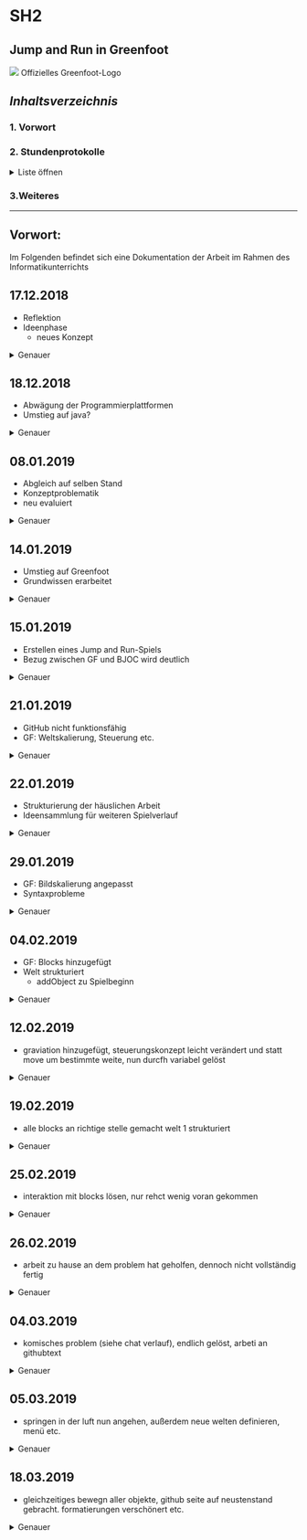 SH2
=
Jump and Run in Greenfoot 
-
![](https://upload.wikimedia.org/wikipedia/commons/4/43/Greenfoot_Logo.jpg)          Offizielles Greenfoot-Logo

## _Inhaltsverzeichnis_ <a name="Inhaltsverzeichnis"></a>
### 1. Vorwort
### 2. Stundenprotokolle 
<details> 
   <summary>Liste öffnen</summary>
   
[Erste Informatikstunde](#eins)

[Zweite Informatikstunde](#zwei)

[Dritte Informatikstunde](#drei)

[Vierte Informatikstunde](#vier)

[Fünfte Informatikstunde](#fünf)

[Sechste Informatikstunde](#sechs)

[Siebte Informatikstunde](#sieben)

[Achte Informatikstunde](#acht)                       

[Neunte Informatikstunde](#neun)

[Zehnte Informatikstunde](#zehn)

[Elfte Informatikstunde](#elf)

[Zwölfte Informatikstunde](#zwölf)

[Dreizehnte Informatikstunde](#dreizehn)

[Vierzehnte Informatikstunde](#vierzehn)

[Fünfzehnte Informatikstunde](#fünfzehn)

[Sechzehnte Informatikstunde](#sechzehn)

</details> 

### 3.Weiteres

* * * 

## Vorwort: 
Im Folgenden befindet sich eine Dokumentation der Arbeit im Rahmen des Informatikunterrichts


## 17.12.2018 <a name="eins"></a> 


* Reflektion
* Ideenphase
  * neues Konzept


<details>
  <summary>Genauer</summary> 
In der ersten Informatikstunde in dem neuen Halbjahr, wollten wir eine neue Spielidee bzw. ein Konzept entwickeln. Bevor Beginn dieser Ideephase, haben wir reflektiert was gut lief -bzw. was man noch besser hätte machen können. Schließlich sollte es möglich sein bereits auf Grund der gesammelten Erfahrung aus Projekt 1 weniger Fehler zu machen, und insgesamt effektiver zu arbeiten. Als Beispiel für ein Ergebnis solcher Abwägung ist, dass wir nun vor der eigentlichen, also praktischen Projektarbeit bereits konkreter eine gedankliche Struktur entwickeln wollen, um unnötige Probleme bereits vorher zu umgehen. In diesem Sinne hatten wir uns beide vorgenommen, bis zur nächsten Stunde bereits eine -möglichst ausführliche- Projektidee zu arbeiten. Den Rest der Stundenzeit haben wir dann für eine Vorstrukturierung der Github-Seite genutzt, damit unsere Dokumentation der zukünftigen Stunden möglichst einfach wird. 
   </details>  
      
## 18.12.2018  <a name="zwei"></a> 

*  Abwägung der Programmierplattformen
  *  Umstieg auf java?
 
<details>
  <summary>Genauer</summary> 
Wir haben unsere gesammelten Ideen besprochen und sind uns beide einig, dass wir Lust auf ein anspruchsvolleres Projekt haben. Daher stellt sich, nach kurzer Diskussion, die Projektidee ein lokales Schachprogramm für zwei Spieler zu programmieren als geeignet heraus. Blieb jedoch die Frage in welcher Programmierplattform man dies am besten Programmieren sollte. Da Schach -als Spielidee selbst- bereits relativ komplex ist, gefiel uns beiden die Idee in vertrautem Umfeld, für uns also BJOC bzw. Snap!, zu programmieren sehr gut. Dennoch waren wir beide unsicher, ob sich mit SNAP! alles umsetzten lässt. Gewisse Spielelemente könnten vllt. nicht möglich sein, eines der vielen Beispiel an Unsicherheiten ist, das Ziehen einer anderen Figur, während der König im Schach steht, zu verhindern. 
Daher wollten wir Java ausprobieren, auch wenn wir beider uns wenig damit auskennen, schien Java als Programmiersprache sehr vielversprechend, und definitiv ausreichend für unser geplantes Spiel. Auf Empfehlung von Lukas hin, haben wir also Eclipse, einen Javaeditor, gedownloaded und uns mit der Oberfläche bekannt gemacht. In den Ferien wollten wir beide nun etwas Wissen sammeln, um dann in der kommenden Stunde ggf. mit der Arbeit am Projekt zu beginnen. 
</details> 
 

## 08.01.2019  <a name="drei"></a> 

*  Abgleich auf selben Stand
*  Konzeptproblematik
  * neu evaluiert 
<details>
  <summary>Genauer</summary> 
 In der ersten Stunde nach den Ferien haben wir beide erstmal unseren Wissenstand abgeglichen und uns untereinander über die Möglichkeiten "unterrichtet". Insgesamt herschte jedoch der Eindruck, dass wir für ein zufriedenstellendes Schachprogramm nicht genug Zeit haben werden, zumindest auf Grund unseres aktuellen -trotz der Arbeit zu Hause- Wissensdefizits im Bereich Java. 
Daher wechseln wir nun doch unsere Idee, auch wenn wir ein paar Stunden Zeit "verloren" haben, war die Arbeit bzw. Beschäftigung mit der genannten Thematik sehr interessant. 
Nun bestand -nach eniger erneuter Evaluierung der Vor-und Nachteile- Einigkeit darin, dass wir dennoch die Programmierplattform wechseln wollen. Also BJOC beiseite legen und stattdessen eine andere nehmen. Da wir beide bereits etwas Java Kenntnise erlangt hatten, und bereits sehr viel gutes über Greenfoot gehört haben, machten wir uns nun daran. Allerdings fehlte eine neue Idee, so dass wir zuerst an der GitHub-Seite etwas arbeiteten und in der kommenden Woche eine Spielidee erarbeiten wollten.

</details> 

## 14.01.2019  <a name="vier"></a> 

*  Umstieg auf Greenfoot
  * Grundwissen erarbeitet

<details>
  <summary>Genauer</summary>
Wir sind uns nun sicher, dass es die richtige Entscheidung war die Plattform zu wechseln, also mit Greenfoot zu arbeiten. Greenfoot sah wesentlich übersichtlicher aus und dennoch definitv ausreichend für unsere möglichen Projektideen. Bevor wir mit dem Programmieren starten haben wir zuerst in dem Greenfoot-Buch gelesen. Bevor wir uns nun konkret festlegen, welche Idee wir machen wollten wir noch etwas Basiswissen sammeln. 
</details> 

## 15.01.2019  <a name="fünf"></a> 

*   Erstellen eines Jump and Run-Spiels
*   Bezug zwischen GF und BJOC wird deutlich

<details>
  <summary>Genauer</summary>
Unsere neue Idee ist nun das Erstellen eines Jump and Run-Spiels. Gewisse Elemente sind bereits aus dem ersten Projekt, z.B. das Erstellen einer Steuerung, generelle Interaktionen zwischen Objekten und dem "Akteur", bekannt. Daher wollten wir möglichst viele Erfahrungen and BJOC, im Bezug auf den generellen Gedankengang beim Programmieren, also das Umsetzten einer Idee in Code, in unsere neue Arbeit einfließen lassen. Die Dokumentation an Github war leider in letzter Zeit etwas schwer, da man Änderungen, auch nach Neuladen der Seite und einem Browserwechsel, komischerweise nicht speichern konnte. Daher haben wir uns nur Notizen gemacht, um diese später zu übertragen. 
</details>

## 21.01.2019  <a name="sechs"></a> 

*   GitHub nicht funktionsfähig
*   GF: Weltskalierung, Steuerung etc.
<details>
   Das Github-Problem besteht leider immer noch, daher eig. geplante Aktualisierung der Stundenprotokolle leider nicht möglich.
   Daher haben wir mit unserer "Jump and Run"-Idee begonnen. Nach Einstellung der Weltskalierung auf eine durchschnittliche Bildschirmgröße, ging es mit der Einrichtung der Steuerung des Protagonisten los. Bisher scheint der Übergang auf Greenfoot recht einfach, und wir sind froh darüber bereits eine gute theoretische Grundlage erarbeitet zu haben. Des weiteren war noch zu diskutieren, wie wir am Besten etwas Zeit aufholen können. Daher haben wir bereits geplant, wann wir gemeinsam zuhause an dem Projekt weiterarbeiten können.
  <summary>Genauer</summary> 
   
</details>


## 22.01.2019  <a name="sieben"></a> 

* Strukturierung der häuslichen Arbeit
* Ideensammlung für weiteren Spielverlauf
<details>
  <summary>Genauer</summary> 
Aufbauend auf der häuslichen Arbeit und kurzem Abgleich der getätigten Veränderungen, ging es nun um weitere Konzeptideen. Also wie das Spiel ablaufen soll, bzw. worin die Herausforderungen des Protagonisten bestehen. Außerdem haben wir ein Beispielbild für den Protagonisten des Spiels herausgesucht, dieses ist jedoch aktuell noch viel zu groß im Vergleich zur Welt und das Bewegen der Figur sieht recht unrealistisch aus, wollen dies in der nächsten Stunde lösen.
</details> 

## 29.01.2019 <a name="acht"></a> 

*  GF: Bildskalierung angepasst
*  Syntaxprobleme


<details>
  <summary>Genauer</summary>
Nun ging es darum die Figur beim Bewegen (durch Tastendruck), gleichzeitig so zu spiegeln, dass sie in die passende Richtung schaut. Nach einigem Herrumprobieren, war die Lösung durch "setimage" ein neues, vorher bereits als gespiegelte Variante verändert, einzusetzen. Da dies gelöst war musste das Bild nur noch gespiegelt werden, hier jedoch fiel erst später auf, dass der Code an der falschen Stelle eingesetzt war, daher war die Person je nach Bewegungsrichtung skaliert oder nicht. Nach einigem "unnötigen" Aufwand wurde der Fehler jedoch gefunden. Neben solchen kleinen Dingen, hat uns jedoch anfangs vorallem die Syntax etwas Zeit gekostet, da man schnell z.B. ein Semikolon vergisst, jedoch ist der Hinweis von Greenfoot auf einen fehlerhaften Code sehr hilfreich um solche Kleinigkeiten aufzudecken.
    
</details> 

## 04.02.2019  <a name="neun"></a> 

* GF: Blocks hinzugefügt
* Welt strukturiert
  * addObject zu Spielbeginn
<details>
  <summary>Genauer</summary>
Da unser Protagonist nun korrekt skaliert ist und sich alle Richtungen bewegen kann. Haben wir der Welt Blocks hinzugefügt, welche nach kurzer bildtechnischer Bearbeitung um weiße Ränder zu entfernen, den Boden der Welt definieren und die Grundlage für jegliche Gestaltung der Umwelt sind. Über addObject, sind nun an den bestimmten Koordinaten, die Blocks bereits zu Spielbeginn vorhanden und müssen demnach nicht mehr einzeln eingefügt werden.
</details> 

## 12.02.2019  <a name="zehn"></a> 

*   graviation hinzugefügt, steuerungskonzept leicht verändert und statt move um bestimmte weite, nun durcfh variabel gelöst

<details>
  <summary>Genauer</summary>
In der nun, zumindest grundlegend vorhandenen Umgebung, geht es um die Interaktion zwischen der Spielfigur und bspw. den Plattformen/Blocks. Um dies zu erstellen fehlte jedoch noch die Gravitation. In diesem Zuge haben wir außerdem unser Steuerungskonzept überarbeitet, statt bisherigem move(x), bewegt sich der Protagonist nun durch einen in unserer Geschwindigkeitsvariabel definierten Wert. Die Erstellung mehrerer Variabeln ermöglicht es uns später die Geschwindigkeiten einfach an zupassen, und ist außerdem code-technisch übersichtlicher/ besser nachzuvollziehen. Mit der Umsetzung dieser Idee sind wir jedoch nicht vollständig in der Stunde fertig geworden, daher wollten wir dies später zuhause beenden. 

</details> 

## 19.02.2019  <a name="elf"></a> 

*   alle blocks an richtige stelle gemacht welt 1 strukturiert 
<details>
  <summary>Genauer</summary>
Nach häuslicher Beendigung des Steuerungskonzeptes und der Gravitation, haben wir eine neuen Weltabschnitt erstellt und diesen vorstrukturiert. Außerdem haben wir die Steuerungsgeschwindigkeiten, wie auch die Sprung höhe neu angepasst und besser auf die gesamte Umwelt abgestimmt. Im Verlauf der nächsten Tagen war die Zielsetzung die Interaktion zwischen Block und Spielfigur zu schaffen. Also das bspw. das Landen des Protagonisten auf einem Block zu ermöglichen, dies stellt sich jedoch als überraschend kompliziert heraus. 
</details> 

## 25.02.2019  <a name="zwölf"></a> 

*   interaktion mit blocks lösen, nur rehct wenig voran gekommen

<details>
  <summary>Genauer</summary>
Weiterhin geht es um das Landen auf einem Block, in der letzten Woche -auch zuhause- sind wir zu keinem weiteren Ergebnis gekommen. Nach mehreren Versuchen in dieser Stunde hat jetzt jedoch endlich ein Teil davon funktioniert. Jedoch sind aktuell, neben dem Grundgedanken viele noch falsche Codezeilen zu bearbeiten. So sind manche Fehler, wie der fehlenden Definition eines Bezugsobjekts, ein gewisser Zeitfaktor. In der morgigen Doppelstunde, wollen wir jedoch mit dieser Problematik anschließen und häötten damit einen recht großen/komplitzierten Teil endlich geschafft.
</details> 

## 26.02.2019 <a name="dreizehn"></a> 

*  arbeit zu hause an dem problem hat geholfen, dennoch nicht vollständig fertig
<details>
  <summary>Genauer</summary>
Nach häuslicher Arbeit ist der Block nun fast beendet, Vorteil einiger komischer Probleme war die Bekanntschaft mit dem Debugmodus und der Autolayout funktion, welche in manchen Fällen das benötigte Wundermittel war. Außerdem habe ich heute von der "showtext"-Funktion herfahren. Diese hat geholfen und aufgezeigt, dass es eine "nullpointexception" gibt. Daher haben wir den Fehler erkannt, welcher letztendlich war das die Figur bereits zu früh entfernt wurde, und ich ein gravitation() zu viel im Code hatte. Bei Stundenende kann die Figur nun, -voraussichtlich- ohne weitere Fehler auf der Plattform stehen. 
</details> 

## 04.03.2019<a name="vierzehn"></a> 

*   komisches problem (siehe chat verlauf), endlich gelöst, arbeti an githubtext

<details>
  <summary>Genauer</summary>
Haben kurze Pause von GF eingelegt, und die GitHub-Seite etwas aufgefrischt, das Inhaltsverzeichnis mit den Verknüpfnungen erstellt und die Gesamtstruktur von rein funktional, nun auch etwas anschaulicher gestaltet. In der morgigen Doppelstunde wollten wir dann weitere Welten definieren und ein paar Schönheitsfehler ausbessern.
 </details>


## 05.03.2019  <a name="fünfzehn"></a>

*   springen in der luft nun angehen,  außerdem neue welten definieren, menü etc.

<details>
  <summary>Genauer</summary>
Das mehrfache Springen in der Luft ist aktuell zu ändern, da man sonst "fliegen" könnte. Daher wollten wir die Sprunganzahl begrenzen, vermutlich auf 2mal. Außderdem haben wir jetzt ein Menü, welches jedoch grafisch noch verschönert werden muss. Planungstechnisch sind wir uns noch über die Nötigkeit eines Tutorials unsicher. 
</details> 


## 18.03.2019  <a name="sechzehn"></a> 

* gleichzeitiges bewegn aller objekte, github seite auf neustenstand gebracht. formatierungen verschönert etc.
<details>
  <summary>Genauer</summary>
Um eine größere bzw. längere Welt zu erreichen, sollen sich nun alle Objekte in y-Richtung bewegen. Dies schafft außerdem einen dynamischeren Spieleindruck.

 </details> 


